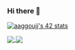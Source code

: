 ### Hi there 👋
<a href="https://github.com/oakoudad/badge42"><img src="https://badge.mediaplus.ma/black/aaggoujj" alt="aaggoujj's 42 stats" /></a>

<a href="https://github.com/AymanAkashi?tab=repositories">
  <img align="center" src="https://github-readme-stats.vercel.app/api/top-langs/?username=AymanAkashi&theme=dark"/>
</a>
<a href="https://github.com/AymanAkashi?tab=repositories">
 <img align="center" src="https://github-readme-stats.vercel.app/api?username=AymanAkashi&line_height=40&show_icons=true&theme=dark">
</a>
